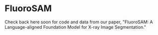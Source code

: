 # FluoroSAM
Check back here soon for code and data from our paper, "FluoroSAM: A Language-aligned Foundation Model for X-ray Image Segmentation."
